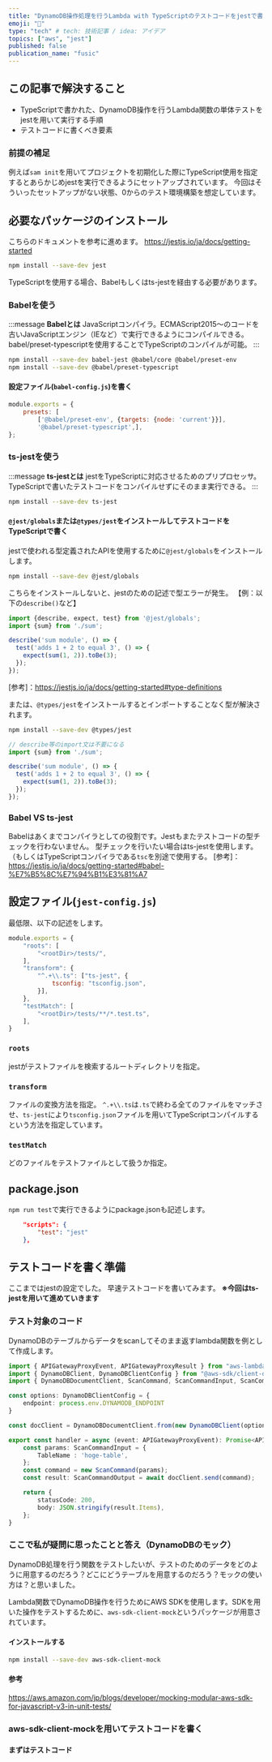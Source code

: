 ```yaml
---
title: "DynamoDB操作処理を行うLambda with TypeScriptのテストコードをjestで書く"
emoji: "🐥"
type: "tech" # tech: 技術記事 / idea: アイデア
topics: ["aws", "jest"]
published: false
publication_name: "fusic"
---
```

## この記事で解決すること
- TypeScriptで書かれた、DynamoDB操作を行うLambda関数の単体テストをjestを用いて実行する手順
- テストコードに書くべき要素

### 前提の補足
例えば`sam init`を用いてプロジェクトを初期化した際にTypeScript使用を指定するとあらかじめjestを実行できるようにセットアップされています。
今回はそういったセットアップがない状態、0からのテスト環境構築を想定しています。

## 必要なパッケージのインストール
こちらのドキュメントを参考に進めます。
https://jestjs.io/ja/docs/getting-started
```sh
npm install --save-dev jest
```

TypeScriptを使用する場合、Babelもしくはts-jestを経由する必要があります。
### Babelを使う
:::message
**Babelとは**
JavaScriptコンパイラ。ECMAScript2015〜のコードを古いJavaScriptエンジン（IEなど）で実行できるようにコンパイルできる。babel/preset-typescriptを使用することでTypeScriptのコンパイルが可能。
:::

```sh
npm install --save-dev babel-jest @babel/core @babel/preset-env
npm install --save-dev @babel/preset-typescript
```
#### 設定ファイル(`babel-config.js`)を書く
```js:babel-config.js
module.exports = {
    presets: [
        ['@babel/preset-env', {targets: {node: 'current'}}],
        '@babel/preset-typescript',],
};
```

### ts-jestを使う
:::message
**ts-jestとは**
jestをTypeScriptに対応させるためのプリプロセッサ。TypeScriptで書いたテストコードをコンパイルせずにそのまま実行できる。
:::

```sh
npm install --save-dev ts-jest
```
#### `@jest/globals`または`@types/jest`をインストールしてテストコードをTypeScriptで書く
jestで使われる型定義されたAPIを使用するために`@jest/globals`をインストールします。
```sh
npm install --save-dev @jest/globals
```
こちらをインストールしないと、jestのための記述で型エラーが発生。
【例：以下の`describe()`など】
```ts
import {describe, expect, test} from '@jest/globals';
import {sum} from './sum';

describe('sum module', () => {
  test('adds 1 + 2 to equal 3', () => {
    expect(sum(1, 2)).toBe(3);
  });
});
```
[参考]：https://jestjs.io/ja/docs/getting-started#type-definitions

または、`@types/jest`をインストールするとインポートすることなく型が解決されます。
```sh
npm install --save-dev @types/jest
```

```ts
// describe等のimport文は不要になる
import {sum} from './sum';

describe('sum module', () => {
  test('adds 1 + 2 to equal 3', () => {
    expect(sum(1, 2)).toBe(3);
  });
});
```

### Babel VS ts-jest
Babelはあくまでコンパイラとしての役割です。Jestもまたテストコードの型チェックを行わないません。
型チェックを行いたい場合はts-jestを使用します。（もしくはTypeScriptコンパイラである`tsc`を別途で使用する。
[参考]：https://jestjs.io/ja/docs/getting-started#babel-%E7%B5%8C%E7%94%B1%E3%81%A7

## 設定ファイル(`jest-config.js`)
最低限、以下の記述をします。
```js:jest-config.js
module.exports = {
    "roots": [
        "<rootDir>/tests/",
    ],
    "transform": {
        "^.+\\.ts": ["ts-jest", {
            tsconfig: "tsconfig.json",
        }],
    },
    "testMatch": [
        "<rootDir>/tests/**/*.test.ts",
    ],
}
```
### `roots`
jestがテストファイルを検索するルートディレクトリを指定。
### `transform`
ファイルの変換方法を指定。
`^.+\\.ts`は`.ts`で終わる全てのファイルをマッチさせ、`ts-jest`により`tsconfig.json`ファイルを用いてTypeScriptコンパイルするという方法を指定しています。
### `testMatch`
どのファイルをテストファイルとして扱うか指定。

## package.json
`npm run test`で実行できるようにpackage.jsonも記述します。
```json:package.json
    "scripts": {
        "test": "jest"
    },
```

## テストコードを書く準備
ここまではjestの設定でした。
早速テストコードを書いてみます。
**※今回はts-jestを用いて進めていきます**

### テスト対象のコード
DynamoDBのテーブルからデータをscanしてそのまま返すlambda関数を例として作成します。

```ts:src/app.ts
import { APIGatewayProxyEvent, APIGatewayProxyResult } from "aws-lambda";
import { DynamoDBClient, DynamoDBClientConfig } from "@aws-sdk/client-dynamodb";
import { DynamoDBDocumentClient, ScanCommand, ScanCommandInput, ScanCommandOutput } from "@aws-sdk/lib-dynamodb";

const options: DynamoDBClientConfig = {
    endpoint: process.env.DYNAMODB_ENDPOINT
}

const docClient = DynamoDBDocumentClient.from(new DynamoDBClient(options));

export const handler = async (event: APIGatewayProxyEvent): Promise<APIGatewayProxyResult> => {
    const params: ScanCommandInput = {
        TableName : 'hoge-table',
    };
    const command = new ScanCommand(params);
    const result: ScanCommandOutput = await docClient.send(command);

    return {
        statusCode: 200,
        body: JSON.stringify(result.Items),
    };
}
```

### ここで私が疑問に思ったことと答え（DynamoDBのモック）
DynamoDB処理を行う関数をテストしたいが、テストのためのデータをどのように用意するのだろう？どこにどうテーブルを用意するのだろう？モックの使い方は？と思いました。

Lambda関数でDynamoDB操作を行うためにAWS SDKを使用します。SDKを用いた操作をテストするために、`aws-sdk-client-mock`というパッケージが用意されています。

#### インストールする
```sh
npm install --save-dev aws-sdk-client-mock
```

#### 参考
https://aws.amazon.com/jp/blogs/developer/mocking-modular-aws-sdk-for-javascript-v3-in-unit-tests/

### aws-sdk-client-mockを用いてテストコードを書く

#### まずはテストコード
```ts

```
